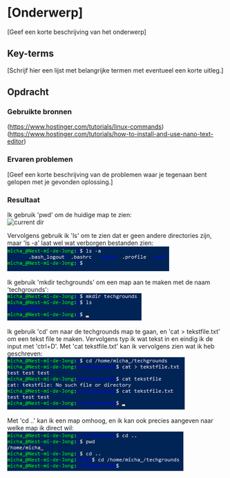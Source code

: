 # [Onderwerp]
[Geef een korte beschrijving van het onderwerp]

## Key-terms
[Schrijf hier een lijst met belangrijke termen met eventueel een korte uitleg.]

## Opdracht
### Gebruikte bronnen
(https://www.hostinger.com/tutorials/linux-commands)
(https://www.hostinger.com/tutorials/how-to-install-and-use-nano-text-editor)

### Ervaren problemen
[Geef een korte beschrijving van de problemen waar je tegenaan bent gelopen met je gevonden oplossing.]

### Resultaat
Ik gebruik 'pwd' om de huidige map te zien:  
![current dir](\main\00_includes\Linux_pics\2\current_dir.png)

Vervolgens gebruik ik 'ls' om te zien dat er geen andere directories zijn, maar 'ls -a' laat wel wat verborgen bestanden zien:  
![home](..\00_includes\Linux_pics\2\home_dirs.png)

Ik gebruik 'mkdir techgrounds' om een map aan te maken met de naam 'techgrounds':  
![techgrounds_dir](..\00_includes\Linux_pics\2\techgrounds_dir.png)

Ik gebruik 'cd' om naar de techgrounds map te gaan, en 'cat > tekstfile.txt' om een tekst file te maken. Vervolgens typ ik wat tekst in en eindig ik de input met 'ctrl+D'. Met 'cat tekstfile.txt' kan ik vervolgens zien wat ik heb geschreven:  
![tekst.txt](..\00_includes\Linux_pics\2\tekst.png)

Met 'cd ..' kan ik een map omhoog, en ik kan ook precies aangeven naar welke map ik direct wil:  
![directory swaps](..\00_includes\Linux_pics\2\directoweeeees.png)
